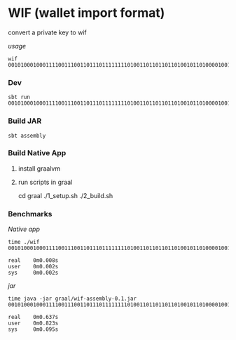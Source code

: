 # WIF (wallet import format)

convert a private key to wif

*usage*

    wif 0010100010001111001110011011101111111101001101101101101001011010000100101101000101100010110010110001100010010111110010010000001000101000100010110011100110111011001101101101101001011010000100101101000101100010110010110001100010010111110010010000001000111101

### Dev
    sbt run 0010100010001111001110011011101111111101001101101101101001011010000100101101000101100010110010110001100010010111110010010000001000101000100010110011100110111011001101101101101001011010000100101101000101100010110010110001100010010111110010010000001000111101


### Build JAR

    sbt assembly


### Build Native App

1. install graalvm
1. run scripts in graal

    cd graal
    ./1_setup.sh
    ./2_build.sh


### Benchmarks


*Native app*

    time ./wif 0010100010001111001110011011101111111101001101101101101001011010000100101101000101100010110010110001100010010111110010010000001000101000100010110011100110111011001101101101101001011010000100101101000101100010110010110001100010010111110010010000001000111101
    
    real    0m0.008s
    user    0m0.002s
    sys     0m0.002s

*jar*

    time java -jar graal/wif-assembly-0.1.jar 0010100010001111001110011011101111111101001101101101101001011010000100101101000101100010110010110001100010010111110010010000001000101000100010110011100110111011001101101101101001011010000100101101000101100010110010110001100010010111110010010000001000111101
    
    real    0m0.637s
    user    0m0.823s
    sys     0m0.095s

